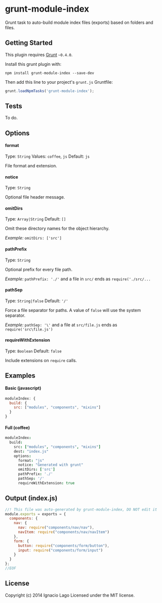 grunt-module-index
==================

Grunt task to auto-build module index files (exports) based on folders and files.

## Getting Started
This plugin requires [Grunt](https://gruntjs.com) `~0.4.0`.

Install this grunt plugin with:
```shell
npm install grunt-module-index --save-dev
```

Then add this line to your project's `grunt.js` Gruntfile:

```javascript
grunt.loadNpmTasks('grunt-module-index');
```

## Tests
To do.

## Options
#### format
Type: `String`
Values: `coffee`, `js`
Default: `js`

File format and extension.

#### notice
Type: `String`

Optional file header message.

#### omitDirs
Type: `Array|String`
Default: `[]`

Omit these directory names for the object hierarchy.

_Example:_ `omitDirs: ['src']`

#### pathPrefix
Type: `String`

Optional prefix for every file path.

_Example:_ `pathPrefix: './'` and a file in `src/` ends as `require('./src/...`

#### pathSep
Type: `String|false`
Default: `'/'`

Force a file separator for paths. A value of `false` will use the system separator.

_Example:_ `pathSep: '\'` and a file at `src/file.js` ends as `require('src\file.js')`

#### requireWithExtension
Type: `Boolean`
Default: `false`

Include extensions on `require` calls.

## Examples
#### Basic (javascript)
```javascript
moduleIndex: {
  build: {
    src: ["modules", "components", "mixins"]
  }
}
```

#### Full (coffee)
```coffee
moduleIndex:
  build:
    src: ["modules", "components", "mixins"]
    dest: "index.js"
    options:
      format: "js"
      notice: "Generated with grunt"
      omitDirs: ['src']
      pathPrefix: './'
      pathSep: '/'
      requireWithExtension: true
```

## Output (index.js)
```javascript
//! This file was auto-generated by grunt-module-index, DO NOT edit it directly
module.exports = exports = {
  components: {
    nav: {
      nav: require("components/nav/nav"),
      navItem: require("components/nav/navItem")
    },
    form: {
      button: require("components/form/button"),
      input: require("components/form/input")
    }
  }
};
//EOF
```

## License
Copyright (c) 2014 Ignacio Lago
Licensed under the MIT license.